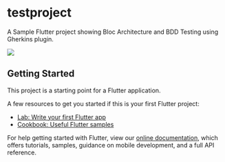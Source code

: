 # testproject

A Sample Flutter project showing Bloc Architecture and BDD Testing using Gherkins plugin.

<img src="https://user-images.githubusercontent.com/31410839/62053001-52e08480-b234-11e9-8a8f-ae3a8d702795.gif">

## Getting Started

This project is a starting point for a Flutter application.

A few resources to get you started if this is your first Flutter project:

- [Lab: Write your first Flutter app](https://flutter.dev/docs/get-started/codelab)
- [Cookbook: Useful Flutter samples](https://flutter.dev/docs/cookbook)

For help getting started with Flutter, view our
[online documentation](https://flutter.dev/docs), which offers tutorials,
samples, guidance on mobile development, and a full API reference.
